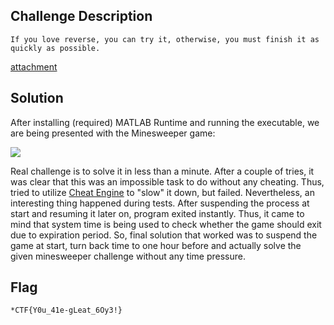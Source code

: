 ## Challenge Description

`If you love reverse, you can try it, otherwise, you must finish it as quickly as possible.`

[attachment](https://adworld.xctf.org.cn/media/uploads/task/f9fd04cdbed4469d856b92b9a648041a.zip)

## Solution

After installing (required) MATLAB Runtime and running the executable, we are being presented with the Minesweeper game:

![](https://i.imgur.com/WIOyH07.png)

Real challenge is to solve it in less than a minute. After a couple of tries, it was clear that this was an impossible task to do without any cheating.
Thus, tried to utilize [Cheat Engine](https://www.cheatengine.org/) to "slow" it down, but failed. Nevertheless, an interesting thing happened during tests.
After suspending the process at start and resuming it later on, program exited instantly. Thus, it came to mind that system time is being used to check whether the
game should exit due to expiration period. So, final solution that worked was to suspend the game at start, turn back time to one hour before and actually solve the
given minesweeper challenge without any time pressure.

## Flag

`*CTF{Y0u_41e-gLeat_6Oy3!}`
